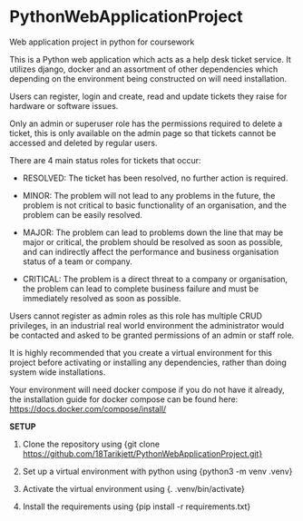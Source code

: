 # PythonWebApplicationProject
Web application project in python for coursework 

This is a Python web application which acts as a help desk ticket service. It utilizes django, docker and an assortment of other dependencies which depending on the environment being constructed on will need installation.

Users can register, login and create, read and update tickets they raise for hardware or software issues. 

Only an admin or superuser role has the permissions required to delete a ticket, this is only available on the admin page so that tickets cannot be accessed and deleted by regular users.

There are 4 main status roles for tickets that occur:

- RESOLVED: 
The ticket has been resolved, no further action is required.

- MINOR:
The problem will not lead to any problems in the future, the problem is not critical to basic functionality of an organisation, and the problem can be easily resolved.

- MAJOR: 
The problem can lead to problems down the line that may be major or critical, the problem should be resolved as soon as possible, and can indirectly affect the performance and business organisation status of a team or company.

- CRITICAL: 
The problem is a direct threat to a company or organisation, the problem can lead to complete business failure and must be immediately resolved as soon as possible. 


Users cannot register as admin roles as this role has multiple CRUD privileges, in an industrial real world environment the administrator would be contacted and asked to be granted permissions of an admin or staff role.


It is highly recommended that you create a virtual environment for this project before activating or installing any dependencies, rather than doing system wide installations. 

Your environment will need docker compose if you do not have it already, the installation guide for docker compose can be found here: https://docs.docker.com/compose/install/


**SETUP**

1. Clone the repository using {git clone https://github.com/18Tarikjett/PythonWebApplicationProject.git}

2. Set up a virtual environment with python using {python3 -m venv .venv}

3. Activate the virtual environment using {. .venv/bin/activate}

4. Install the requirements using {pip install -r requirements.txt}



